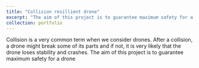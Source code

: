 ```yaml
---
title: "Collision resillient drone"
excerpt: "The aim of this project is to guarantee maximum safety for a drone.<br/><img src='/images/500x300.png'>"
collection: portfolio
---
```


Collision is a very common term when we consider drones. After a collision, a drone might break some of its parts and if not, it is very likely that the drone loses stability and crashes. The aim of this project is to guarantee maximum safety for a drone
